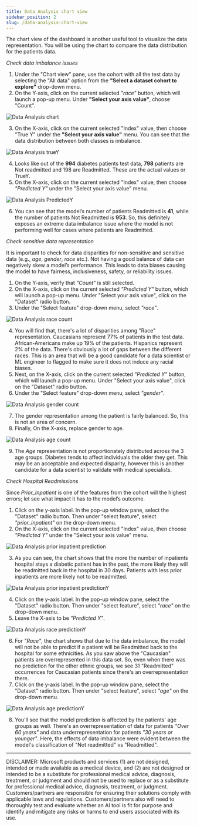 ```yaml
---
title: Data Analysis chart view
sidebar_position: 2
slug: /data-analysis-chart-view
---
```



The chart view of the dashboard is another useful tool to visualize the data representation. You will be using the chart to compare the data distribution for the patients data.

*Check data imbalance issues*

1. Under the "Chart view" pane, use the cohort with all the test data by selecting the "All data" option from the **"Select a dataset cohort to explore"** drop-down menu.
2. On the Y-axis,  click on the current selected *"race"* button, which will launch a pop-up menu. Under **"Select your axis value"**, choose "Count".

![Data Analysis chart](/img/tutorial/7-select-data-chart.png "Data Analysis chart view")	
	
3. On the X-axis, click on the current selected "Index" value, then choose "True Y" under the **"Select your axis value"** menu. You can see that the data distribution between both classes is imbalance.

![Data Analysis trueY](/img/tutorial/7-da-trueY.png "Data Analysis TrueY")	
	
4. Looks like out of the **994** diabetes patients test data, **798** patients are Not readmitted and 198 are Readmitted. These are the actual values or TrueY.
5. On the X-axis, click on the current selected "Index" value, then choose *"Predicted Y"* under the "Select your axis value" menu. 

![Data Analysis PredictedY](/img/tutorial/7-da-predictedY.png "Data Analysis PredictedY")	
	
	
6. You can see that the model’s number of patients Readmitted is **41**, while the number of patients Not Readmitted is **953**. So, this definitely exposes an extreme data imbalance issue where the model is not performing well for cases where patients are Readmitted.
	
*Check sensitive data representation*

It is important to check for data disparities for non-sensitive and sensitive data (e.g., *age*, *gender*, *race* etc.). Not having a good balance of data can negatively skew a model’s performance. This leads to data biases causing the model to have fairness, inclusiveness, safety, or reliability issues. 

1. On the Y-axis,  verify that *"Count"* is still selected.
2. On the X-axis, click on the current selected *"Predicted Y"* button, which will launch a pop-up menu. Under "Select your axis value", click on the "Dataset" radio button.
3.  Under the "Select feature" drop-down menu, select *"race"*.

![Data Analysis race count](/img/tutorial/7-da-race-count.png "Data Analysis race count")	
	
4. You will find that, there's a lot of disparities among "Race" representation. Caucasians represent 77% of patients in the test data. African-Americans make up 19% of the patients. Hispanics represent 2% of the data. There's obviously a lot of gaps between the different races. This is an area that will be a good candidate for a data scientist or ML engineer to flagged to make sure it does not induce any racial biases.
5. Next, on the X-axis, click on the current selected *"Predicted Y"* button, which will launch a pop-up menu. Under "Select your axis value", click on the "Dataset" radio button.
6. Under the "Select feature" drop-down menu, select *"gender"*.
	
![Data Analysis gender count](/img/tutorial/7-da-gender-count.png "Data Analysis gender count")	

7. The gender representation among the patient is fairly balanced. So, this is not an area of concern.
8. Finally, On the X-axis, replace gender to age.

![Data Analysis age count](/img/tutorial/7-da-age-count.png "Data Analysis age count")	
	
9. The *Age* representation is not proportionately distributed across the 3 age groups. Diabetes tends to affect individuals the older they get. This may be an acceptable and expected disparity, however this is another candidate for a data scientist to validate with medical specialists.

*Check Hospital Readmissions*

Since *Prior_Inpatient* is one of the features from the cohort will the highest errors; let see what impact it has to the model’s outcome.

1. Click on the y-axis label. In the pop-up window pane, select the "Dataset" radio button. Then under "select feature", select *"prior_inpatient"* on the drop-down menu. 
2. On the X-axis, click on the current selected "Index" value, then choose *"Predicted Y"* under the "Select your axis value" menu.

![Data Analysis prior inpatient prediction](/img/tutorial/7-da-prior-inpatient.png "Data Analysis prior inpatient prediction")	

3. As you can see, the chart shows that the more the number of inpatients hospital stays a diabetic patient has in the past, the more likely they will be readmitted back in the hospital in 30 days. Patients with less prior inpatients are more likely not to be readmitted.

![Data Analysis prior inpatient predictionY](/img/tutorial/7-da-inpatient-predictY.png "Data Analysis prior inpatient predictionY")	

4. Click on the y-axis label. In the pop-up window pane, select the "Dataset" radio button. Then under "select feature", select *"race"* on the drop-down menu. 
5. Leave the X-axis to be *"Predicted Y"*.

![Data Analysis race predictionY](/img/tutorial/7-da-race-predictY.png "Data Analysis race predictionY")	

6. For *"Race"*, the chart shows that due to the data imbalance, the model will not be able to predict if a patient will be Readmitted back to the hospital for some ethnicities. As you saw above the "Caucasian" patients are overrepresented in this data set. So, even when there was no prediction for the other ethnic groups, we see 31 "Readmitted" occurrences for Caucasian patients since there's an overrepresentation there.
7. Click on the y-axis label. In the pop-up window pane, select the "Dataset" radio button. Then under "select feature", select *"age"* on the drop-down menu. 
	
![Data Analysis age predictionY](/img/tutorial/7-da-age-predictY.png "Data Analysis age predictionY")
	
8. You'll see that the model prediction is affected by the patients' age groups as well. There's an overrepresentation of data for patients *"Over 60 years"* and data underrepresentation for patients *"30 years or younger"*. Here, the effects of data imbalance were evident between the model's classification of "Not readmitted" vs "Readmitted".

---

DISCLAIMER:  Microsoft products and services (1) are not designed, intended or made available as a medical device, and (2) are not designed or intended to be a substitute for professional medical advice, diagnosis, treatment, or judgment and should not be used to replace or as a substitute for professional medical advice, diagnosis, treatment, or judgment. Customers/partners are responsible for ensuring their solutions comply with applicable laws and regulations. Customers/partners also will need to thoroughly test and evaluate whether an AI tool is fit for purpose and identify and mitigate any risks or harms to end users associated with its use. 
